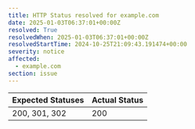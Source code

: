 ```yaml
---
title: HTTP Status resolved for example.com
date: 2025-01-03T06:37:01+00:00Z
resolved: True
resolvedWhen: 2025-01-03T06:37:01+00:00Z
resolvedStartTime: 2024-10-25T21:09:43.191474+00:00
severity: notice
affected:
  - example.com
section: issue
---
```


| Expected Statuses | Actual Status  |
|-------------------|----------------|
| 200, 301, 302 | 200 |
